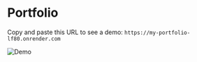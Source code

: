 # Portfolio


Copy and paste this URL to see a demo: 
`https://my-portfolio-lf80.onrender.com`

![Demo](https://user-images.githubusercontent.com/115545687/210237294-4f0468d0-97e8-441e-9ced-02f5ddd76a3f.JPG)
